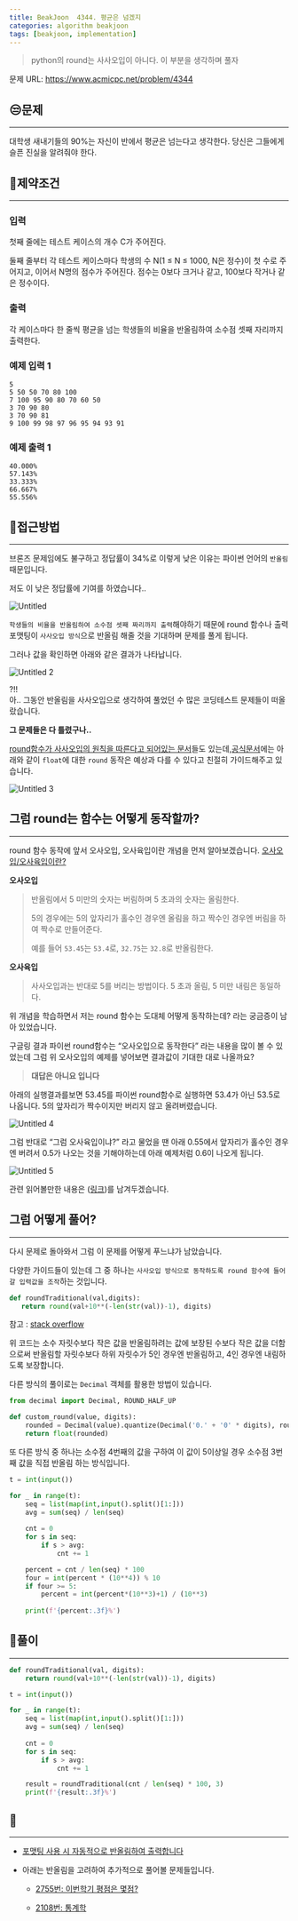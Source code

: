 ```yaml
---
title: BeakJoon  4344. 평균은 넘겠지
categories: algorithm beakjoon
tags: [beakjoon, implementation]
---
```


> python의 round는 사사오입이 아니다. 이 부분을 생각하며 풀자



문제 URL: https://www.acmicpc.net/problem/4344

## 😒문제

---

대학생 새내기들의 90%는 자신이 반에서 평균은 넘는다고 생각한다. 당신은 그들에게 슬픈 진실을 알려줘야 한다.


## 👀제약조건

---

### 입력

첫째 줄에는 테스트 케이스의 개수 C가 주어진다.

둘째 줄부터 각 테스트 케이스마다 학생의 수 N(1 ≤ N ≤ 1000, N은 정수)이 첫 수로 주어지고, 이어서 N명의 점수가 주어진다. 점수는 0보다 크거나 같고, 100보다 작거나 같은 정수이다.

### 출력

각 케이스마다 한 줄씩 평균을 넘는 학생들의 비율을 반올림하여 소수점 셋째 자리까지 출력한다.

### 예제 입력 1

```
5
5 50 50 70 80 100
7 100 95 90 80 70 60 50
3 70 90 80
3 70 90 81
9 100 99 98 97 96 95 94 93 91

```

### 예제 출력 1

```
40.000%
57.143%
33.333%
66.667%
55.556%
```

## 🤩접근방법

---

브론즈 문제임에도 불구하고 정답률이 34%로 이렇게 낮은 이유는 파이썬 언어의 `반올림` 때문입니다. 

 저도 이 낮은 정답률에 기여를 하였습니다..

![Untitled](https://github.com/JeonJe/Algorithm/assets/43032391/79ff60bd-4ede-4edd-8d0e-959a9feb57f3)

`학생들의 비율을 반올림하여 소수점 셋째 짜리까지 출력`해야하기 때문에 round
함수나 출력 포맷팅이 `사사오입 방식`으로 반올림 해줄 것을 기대하며 문제를 풀게 됩니다.  

그러나 값을 확인하면 아래와 같은 결과가 나타납니다.

![Untitled 2](https://github.com/JeonJe/Algorithm/assets/43032391/c9b65005-8134-4e63-8f64-36a29dda1aa4)

?!!<br/>
아.. 그동안 반올림을 사사오입으로 생각하여 풀었던 수 많은 코딩테스트 문제들이 떠올랐습니다. 

**그 문제들은 다 틀렸구나..**

[round함수가 사사오입의 원칙을 따른다고 되어있는 문서](https://wikidocs.net/21113)들도 있는데,[공식문서](https://docs.python.org/ko/3/library/functions.html?highlight=round#round)에는 아래와 같이 `float`에 대한 `round` 동작은 예상과 다를 수 있다고 친절히 가이드해주고 있습니다.

![Untitled 3](https://github.com/JeonJe/Algorithm/assets/43032391/6468f1fc-c449-4e5b-9963-a8fde85c04a3)


## 그럼 round는 함수는 어떻게 동작할까?

---


round 함수 동작에 앞서 오사오입, 오사육입이란 개념을 먼저 알아보겠습니다.
[오사오입/오사육입이란?](https://ko.wikipedia.org/wiki/%EB%B0%98%EC%98%AC%EB%A6%BC)

 **오사오입**
>반올림에서 5 미만의 숫자는 버림하며 5 초과의 숫자는 올림한다. 
>
>5의 경우에는 5의 앞자리가 홀수인 경우엔 올림을 하고 짝수인 경우엔 버림을 하여 짝수로 만들어준다. 
>
> 예를 들어 `53.45`는 `53.4`로, `32.75`는 `32.8`로 반올림한다. 

**오사육입**

>사사오입과는 반대로 5를 버리는 방법이다. 5 초과 올림, 5 미만 내림은 동일하다.
>


위 개념을 학습하면서 저는 round 함수는 도대체 어떻게 동작하는데? 라는 궁금증이 남아 있었습니다.

구글링 결과 파이썬 round함수는 “오사오입으로 동작한다” 라는 내용을 많이 볼 수 있었는데 그럼 위 오사오입의 예제를 넣어보면 결과값이 기대한 대로 나올까요?

> **대답은 아니요 입니다**

아래의 실행결과를보면 53.45를 파이썬 round함수로 실행하면 53.4가 아닌 53.5로 나옵니다. 5의 앞자리가 짝수이지만 버리지 않고 올려버렸습니다.

![Untitled 4](https://github.com/JeonJe/Algorithm/assets/43032391/d2b19eda-02ac-4e9c-9094-11750f3b4856)


그럼 반대로 “그럼 오사육입이냐?” 라고 물었을 땐 
아래 0.55에서 앞자리가 홀수인 경우엔 버려서 0.5가 나오는 것을 기해야하는데 아래 예제처럼 0.6이 나오게 됩니다.

![Untitled 5](https://github.com/JeonJe/Algorithm/assets/43032391/4bcfe900-2359-4636-9b91-076706f57428)


관련 읽어볼만한 내용은 ([링크](https://docs.python.org/ko/3/tutorial/floatingpoint.html#tut-fp-issues))를 남겨두겠습니다. 



## 그럼 어떻게 풀어?

---

다시 문제로 돌아와서 그럼 이 문제를 어떻게 푸느냐가 남았습니다.

다양한 가이드들이 있는데 그 중 하나는 `사사오입 방식으로 동작하도록 round 함수에 들어갈 입력값을 조작`하는 것입니다.

```python
def roundTraditional(val,digits):
   return round(val+10**(-len(str(val))-1), digits)
```
참고 : [stack overflow](https://stackoverflow.com/questions/31818050/round-number-to-nearest-integer/38239574#38239574)

위 코드는 소수 자릿수보다 작은 값을 반올림하려는 값에 보장된 수보다 작은 값을 더함으로써 반올림할 자릿수보다 하위 자릿수가 5인 경우엔 반올림하고, 4인 경우엔 내림하도록 보장합니다.


다른 방식의 풀이로는 `Decimal` 객체를 활용한 방법이 있습니다. 

```python
from decimal import Decimal, ROUND_HALF_UP

def custom_round(value, digits):
    rounded = Decimal(value).quantize(Decimal('0.' + '0' * digits), rounding=ROUND_HALF_UP)
    return float(rounded)

```

또 다른 방식 중 하나는 소수점 4번째의 값을 구하여 이 값이 5이상일 경우 소수점 3번째 값을 직접 반올림 하는 방식입니다.

```python
t = int(input())

for _ in range(t):
    seq = list(map(int,input().split()[1:]))
    avg = sum(seq) / len(seq)
    
    cnt = 0
    for s in seq:
        if s > avg:
            cnt += 1

    percent = cnt / len(seq) * 100
    four = int(percent * (10**4)) % 10
    if four >= 5:
        percent = int(percent*(10**3)+1) / (10**3)
    
    print(f'{percent:.3f}%')
```

## 🤔풀이

---

```python
def roundTraditional(val, digits):
    return round(val+10**(-len(str(val))-1), digits)

t = int(input())

for _ in range(t):
    seq = list(map(int,input().split()[1:]))
    avg = sum(seq) / len(seq)
    
    cnt = 0
    for s in seq:
        if s > avg:
            cnt += 1

    result = roundTraditional(cnt / len(seq) * 100, 3)
    print(f'{result:.3f}%')
```


## 🧐

---

+ [포맷팅 사용 시 자동적으로 반올림하여 출력합니다](https://bio-info.tistory.com/133#:~:text=%ED%95%B4%EB%8B%B9%20%EA%B0%92%EC%9D%84%20f%22%7Bpi,%EC%9C%BC%EB%A1%9C%20%EB%B0%98%EC%98%AC%EB%A6%BC%EC%9D%B4%20%EC%A0%81%EC%9A%A9%EB%90%A9%EB%8B%88%EB%8B%A4)

+ 아래는 반올림을 고려하여 추가적으로 풀어볼 문제들입니다.

  - [2755번: 이번학기 평점은 몇점?](https://www.acmicpc.net/problem/2755)

  - [2108번: 통계학](https://www.acmicpc.net/problem/2108)